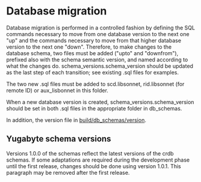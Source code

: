 # Database migration

Database migration is performed in a controlled fashion by defining the SQL
commands necessary to move from one database version to the next one "up" and
the commands necessary to move from that higher database version to the next one
"down".  Therefore, to make changes to the database schema, two files must be
added ("upto" and "downfrom"), prefixed also with the schema semantic version,
and named according to what the changes do.  schema_versions.schema_version
should be updated as the last step of each transition; see existing .sql files
for examples.

The two new .sql files must be added to scd.libsonnet, rid.libsonnet
(for remote ID) or aux_lisbonnet in this folder.

When a new database version is created, schema_versions.schema_version should be set 
in both .sql files in the appropriate folder in db_schemas. 

In addition, the version file in [build/db_schemas/version](https://github.com/interuss/dss/blob/master/build/db_schemas/version).

## Yugabyte schema versions

Versions 1.0.0 of the schemas reflect the latest versions of the crdb schemas. If 
some adaptations are required during the development phase until the first release,
changes should be done using version 1.0.1. This paragraph may be removed after the
first release.
